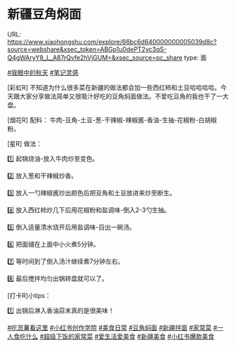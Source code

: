 # 新疆豆角焖面

URL: https://www.xiaohongshu.com/explore/66bc6d640000000005039d8c?source=webshare&xsec_token=ABGp1u0dePT2yc3qS-Q4gWAryY8_L_A87rQvfe2hVjGUM=&xsec_source=pc_share
type: 面

[#我眼中的秋天](https://www.xiaohongshu.com/search_result?keyword=%25E6%2588%2591%25E7%259C%25BC%25E4%25B8%25AD%25E7%259A%2584%25E7%25A7%258B%25E5%25A4%25A9&type=54&source=web_note_detail_r10) [#笔记灵感](https://www.xiaohongshu.com/search_result?keyword=%25E7%25AC%2594%25E8%25AE%25B0%25E7%2581%25B5%25E6%2584%259F&type=54&source=web_note_detail_r10)

[彩虹R] 不知道为什么很多菜在新疆的做法都会加一些西红柿和土豆哈哈哈哈。今天跟大家分享做法简单又很吸汁好吃的豆角焖面做法。不爱吃豆角的我也干了一大盘。

[烟花R] 配料： 牛肉-豆角-土豆-葱-干辣椒-辣椒酱-香油-生抽-花椒粉-白胡椒粉。

[星R] 做法：

1️⃣ 起锅烧油-放入牛肉炒至变色。

2️⃣ 放入葱和干辣椒炒香。

3️⃣ 放入一勺辣椒酱炒出颜色后把豆角和土豆放进来炒至断生。

4️⃣ 放入西红柿炒几下后用花椒粉和盐调味-倒入2-3勺生抽。

5️⃣ 倒入适量清水烧开后用盐调味-舀出一碗汤。

6️⃣ 把面铺在上面中小火煮5分钟。

7️⃣ 等时间到了倒入汤汁继续煮7分钟左右。

8️⃣ 最后搅拌均匀出锅转盘就可以了。

[打卡R]小tips：

1️⃣ 出锅后淋入香油蒜末真的是很美味！

[#吃货薯看这里](https://www.xiaohongshu.com/search_result?keyword=%25E5%2590%2583%25E8%25B4%25A7%25E8%2596%25AF%25E7%259C%258B%25E8%25BF%2599%25E9%2587%258C&type=54&source=web_note_detail_r10) [#小红书创作学院](https://www.xiaohongshu.com/search_result?keyword=%25E5%25B0%258F%25E7%25BA%25A2%25E4%25B9%25A6%25E5%2588%259B%25E4%25BD%259C%25E5%25AD%25A6%25E9%2599%25A2&type=54&source=web_note_detail_r10) [#美食日常](https://www.xiaohongshu.com/search_result?keyword=%25E7%25BE%258E%25E9%25A3%259F%25E6%2597%25A5%25E5%25B8%25B8&type=54&source=web_note_detail_r10) [#豆角焖面](https://www.xiaohongshu.com/search_result?keyword=%25E8%25B1%2586%25E8%25A7%2592%25E7%2584%2596%25E9%259D%25A2&type=54&source=web_note_detail_r10) [#新疆拌面](https://www.xiaohongshu.com/search_result?keyword=%25E6%2596%25B0%25E7%2596%2586%25E6%258B%258C%25E9%259D%25A2&type=54&source=web_note_detail_r10) [#家常菜](https://www.xiaohongshu.com/search_result?keyword=%25E5%25AE%25B6%25E5%25B8%25B8%25E8%258F%259C&type=54&source=web_note_detail_r10) [#一人食吃什么](https://www.xiaohongshu.com/search_result?keyword=%25E4%25B8%2580%25E4%25BA%25BA%25E9%25A3%259F%25E5%2590%2583%25E4%25BB%2580%25E4%25B9%2588&type=54&source=web_note_detail_r10) [#超级下饭的家常菜](https://www.xiaohongshu.com/search_result?keyword=%25E8%25B6%2585%25E7%25BA%25A7%25E4%25B8%258B%25E9%25A5%25AD%25E7%259A%2584%25E5%25AE%25B6%25E5%25B8%25B8%25E8%258F%259C&type=54&source=web_note_detail_r10) [#爱生活爱美食](https://www.xiaohongshu.com/search_result?keyword=%25E7%2588%25B1%25E7%2594%259F%25E6%25B4%25BB%25E7%2588%25B1%25E7%25BE%258E%25E9%25A3%259F&type=54&source=web_note_detail_r10) [#新疆美食](https://www.xiaohongshu.com/search_result?keyword=%25E6%2596%25B0%25E7%2596%2586%25E7%25BE%258E%25E9%25A3%259F&type=54&source=web_note_detail_r10) [#小红书爆款美食](https://www.xiaohongshu.com/search_result?keyword=%25E5%25B0%258F%25E7%25BA%25A2%25E4%25B9%25A6%25E7%2588%2586%25E6%25AC%25BE%25E7%25BE%258E%25E9%25A3%259F&type=54&source=web_note_detail_r10)